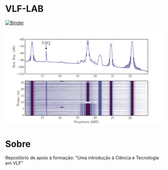 # VLF-LAB

[![Binder](https://mybinder.org/badge_logo.svg)](https://mybinder.org/v2/gh/ricgama/VLF-LAB/master)

![picture](media/saq.png)

# Sobre

Repositório de apoio à formação: "Uma introdução à Ciência e Tecnologia em VLF"



